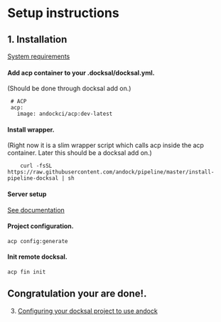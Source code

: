 # Setup instructions

<a name="install"></a>
## 1. Installation

[System requirements](/system-requirements.md)
#### Add acp container to your .docksal/docksal.yml. 
(Should be done through docksal add on.) 
```
 # ACP
 acp:
   image: andockci/acp:dev-latest
   ```

#### Install wrapper. 
(Right now it is a slim wrapper script which calls acp inside the acp container. Later this should be a docksal add on.)
```
    curl -fsSL https://raw.githubusercontent.com/andock/pipeline/master/install-pipeline-docksal | sh
```
#### Server setup 
[See documentation](/install-server.md)
#### Project configuration.
```
acp config:generate
```
#### Init remote docksal.
```
acp fin init
```
## Congratulation your are done!.

3. [Configuring your docksal project to use andock](/project-setup.md)


